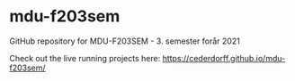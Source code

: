 # mdu-f203sem
GitHub repository for MDU-F203SEM - 3. semester forår 2021

Check out the live running projects here: https://cederdorff.github.io/mdu-f203sem/
